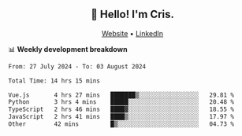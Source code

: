 
<h2 align="center">👋 Hello! I'm Cris.</h2>
<p align="center">
  <a href="https://www.criscunas.dev">Website</a> •
  <a href="https://www.linkedin.com/in/cristophercunas/">LinkedIn</a> 
</p>


📊 **Weekly development breakdown**
<!--START_SECTION:waka-->

```txt
From: 27 July 2024 - To: 03 August 2024

Total Time: 14 hrs 15 mins

Vue.js       4 hrs 27 mins   ███████▒░░░░░░░░░░░░░░░░░   29.81 %
Python       3 hrs 4 mins    █████░░░░░░░░░░░░░░░░░░░░   20.48 %
TypeScript   2 hrs 46 mins   ████▓░░░░░░░░░░░░░░░░░░░░   18.55 %
JavaScript   2 hrs 41 mins   ████▒░░░░░░░░░░░░░░░░░░░░   17.97 %
Other        42 mins         █▒░░░░░░░░░░░░░░░░░░░░░░░   04.73 %
```

<!--END_SECTION:waka-->
